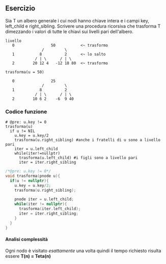 ## Esercizio

Sia T un albero generale i cui nodi hanno chiave intera e i campi key, left_child e right_sibling. Scrivere una procedura ricorsiva che trasforma T dimezzando i valori di tutte le chiavi sui livelli pari dell'albero.

```
livello
   0                50           <~ trasformo
                /         \
   1           8          2      <~ lo salto
             / | \      / | \
   2        20 12 4   -12 18 80  <~ trasformo

trasforma(u = 50)

   0                25
                /         \
   1           8          2
             / | \      / | \
   2        10 6 2    -6  9 40
```

### Codice funzione

```pseudocode
# @pre: u.key != 0
trasforma(u)
  if u != NIL
    u.key = u.key/2
    trasforma(u.right_sibling) #anche i fratelli di u sono a livello pari
    iter = u.left_child
    while(iter!=nullptr)
      trasforma(u.left_child) #i figli sono a livello pari
      iter = iter.right_sibling
```

```c++
/*@pre: u.key != 0*/
void trasforma(pnode u){
  if(u != nullptr){
    u.key = u.key/2;
    trasforma(u.right_sibling);

    pnode iter = u.left_child;
    while(iter != nullptr){
      trasforma(iter.left_child);
      iter = iter.right_sibling;
    }
  }
}
```

#### Analisi complessità

Ogni nodo è visitato _esattamente_ una volta quindi il tempo richiesto risulta essere **T(n) = Teta(n)**